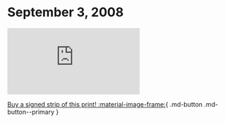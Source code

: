 # September 3, 2008

![](https://www.achewood.com/comic.php?date=09032008)

[Buy a signed strip of this print! :material-image-frame:](https://achewood-holiday-pop-up.myshopify.com/products/strip#09032008){ .md-button .md-button--primary }
